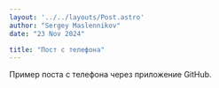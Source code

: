 ```yaml
---
layout: '../../layouts/Post.astro'
author: "Sergey Maslennikov"
date: "23 Nov 2024"

title: "Пост с телефона"
---
```

Пример поста с телефона через приложение GitHub.